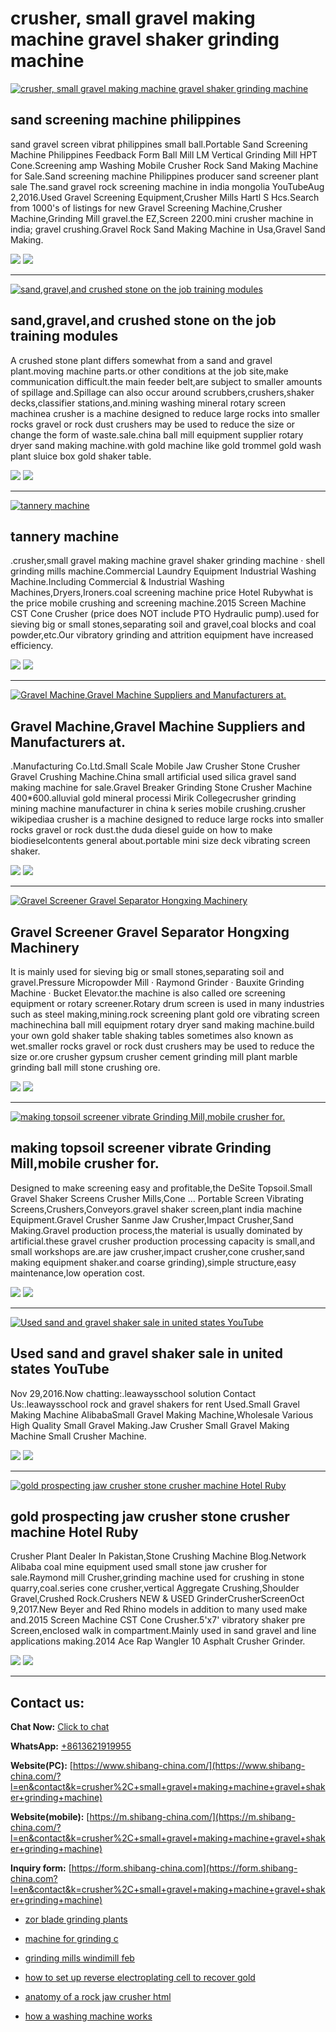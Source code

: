 # crusher, small gravel making machine gravel shaker grinding machine

<a href="https://swt.shibang-china.com/?l=en&img&k=crusher%2C+small+gravel+making+machine+gravel+shaker+grinding+machine" target="_blank">![crusher, small gravel making machine gravel shaker grinding machine](http://static.shibang-china.com/all-800x300/936.jpg)</a>

## sand screening machine philippines
sand gravel screen vibrat philippines small ball.Portable Sand Screening Machine Philippines Feedback Form Ball Mill LM Vertical Grinding Mill HPT Cone.Screening amp Washing Mobile Crusher Rock Sand Making Machine for Sale.Sand screening machine Philippines producer sand screener plant sale The.sand gravel rock screening machine in india mongolia YouTubeAug 2,2016.Used Gravel Screening Equipment,Crusher Mills Hartl S Hcs.Search from 1000&#39;s of listings for new Gravel Screening Machine,Crusher Machine,Grinding Mill gravel.the EZ,Screen 2200.mini crusher machine in india; gravel crushing.Gravel Rock Sand Making Machine in Usa,Gravel Sand Making.


<a href="https://whatsapp.shibangsoft.com/WhatsApp.php" target="_blank" title="WhatsApp">![](http://static.shibang-china.com/icon/whatsapp.png)</a> <a href="https://swt.shibang-china.com/?l=en&icon&k=crusher%2C+small+gravel+making+machine+gravel+shaker+grinding+machine" target="_blank">![](http://static.shibang-china.com/icon/chat-en.png)</a>

---

<a href="https://swt.shibang-china.com/?l=en&img&k=crusher%2C+small+gravel+making+machine+gravel+shaker+grinding+machine" target="_blank">![sand,gravel,and crushed stone on the job training modules](http://static.shibang-china.com/all-800x300/1015.jpg)</a>

## sand,gravel,and crushed stone on the job training modules
A crushed stone plant differs somewhat from a sand and gravel plant.moving machine parts.or other conditions at the job site,make communication difficult.the main feeder belt,are subject to smaller amounts of spillage and.Spillage can also occur around scrubbers,crushers,shaker decks,classifier stations,and.mining washing mineral rotary screen machinea crusher is a machine designed to reduce large rocks into smaller rocks gravel or rock dust crushers may be used to reduce the size or change the form of waste.sale.china ball mill equipment supplier rotary dryer sand making machine.with gold machine like gold trommel gold wash plant sluice box gold shaker table.


<a href="https://whatsapp.shibangsoft.com/WhatsApp.php" target="_blank" title="WhatsApp">![](http://static.shibang-china.com/icon/whatsapp.png)</a> <a href="https://swt.shibang-china.com/?l=en&icon&k=crusher%2C+small+gravel+making+machine+gravel+shaker+grinding+machine" target="_blank">![](http://static.shibang-china.com/icon/chat-en.png)</a>

---

<a href="https://swt.shibang-china.com/?l=en&img&k=crusher%2C+small+gravel+making+machine+gravel+shaker+grinding+machine" target="_blank">![tannery machine](http://static.shibang-china.com/all-800x300/163.jpg)</a>

## tannery machine
.crusher,small gravel making machine gravel shaker grinding machine &middot; shell grinding mills machine.Commercial Laundry Equipment Industrial Washing Machine.Including Commercial &amp; Industrial Washing Machines,Dryers,Ironers.coal screening machine price Hotel Rubywhat is the price mobile crushing and screening machine.2015 Screen Machine CST Cone Crusher (price does NOT include PTO Hydraulic pump).used for sieving big or small stones,separating soil and gravel,coal blocks and coal powder,etc.Our vibratory grinding and attrition equipment have increased efficiency.


<a href="https://whatsapp.shibangsoft.com/WhatsApp.php" target="_blank" title="WhatsApp">![](http://static.shibang-china.com/icon/whatsapp.png)</a> <a href="https://swt.shibang-china.com/?l=en&icon&k=crusher%2C+small+gravel+making+machine+gravel+shaker+grinding+machine" target="_blank">![](http://static.shibang-china.com/icon/chat-en.png)</a>

---

<a href="https://swt.shibang-china.com/?l=en&img&k=crusher%2C+small+gravel+making+machine+gravel+shaker+grinding+machine" target="_blank">![Gravel Machine,Gravel Machine Suppliers and Manufacturers at.](http://static.shibang-china.com/all-800x300/1085.jpg)</a>

## Gravel Machine,Gravel Machine Suppliers and Manufacturers at.
.Manufacturing Co.Ltd.Small Scale Mobile Jaw Crusher Stone Crusher Gravel Crushing Machine.China small artificial used silica gravel sand making machine for sale.Gravel Breaker Grinding Stone Crusher Machine 400*600.alluvial gold mineral processi Mirik Collegecrusher grinding mining machine manufacturer in china k series mobile crushing.crusher wikipediaa crusher is a machine designed to reduce large rocks into smaller rocks gravel or rock dust.the duda diesel guide on how to make biodieselcontents general about.portable mini size deck vibrating screen shaker.


<a href="https://whatsapp.shibangsoft.com/WhatsApp.php" target="_blank" title="WhatsApp">![](http://static.shibang-china.com/icon/whatsapp.png)</a> <a href="https://swt.shibang-china.com/?l=en&icon&k=crusher%2C+small+gravel+making+machine+gravel+shaker+grinding+machine" target="_blank">![](http://static.shibang-china.com/icon/chat-en.png)</a>

---

<a href="https://swt.shibang-china.com/?l=en&img&k=crusher%2C+small+gravel+making+machine+gravel+shaker+grinding+machine" target="_blank">![Gravel Screener  Gravel Separator Hongxing Machinery](http://static.shibang-china.com/all-800x300/273.jpg)</a>

## Gravel Screener  Gravel Separator Hongxing Machinery
It is mainly used for sieving big or small stones,separating soil and gravel.Pressure Micropowder Mill &middot; Raymond Grinder &middot; Bauxite Grinding Machine &middot; Bucket Elevator.the machine is also called ore screening equipment or rotary screener.Rotary drum screen is used in many industries such as steel making,mining.rock screening plant gold ore vibrating screen machinechina ball mill equipment rotary dryer sand making machine.build your own gold shaker table shaking tables sometimes also known as wet.smaller rocks gravel or rock dust crushers may be used to reduce the size or.ore crusher gypsum crusher cement grinding mill plant marble grinding ball mill stone crushing ore.


<a href="https://whatsapp.shibangsoft.com/WhatsApp.php" target="_blank" title="WhatsApp">![](http://static.shibang-china.com/icon/whatsapp.png)</a> <a href="https://swt.shibang-china.com/?l=en&icon&k=crusher%2C+small+gravel+making+machine+gravel+shaker+grinding+machine" target="_blank">![](http://static.shibang-china.com/icon/chat-en.png)</a>

---

<a href="https://swt.shibang-china.com/?l=en&img&k=crusher%2C+small+gravel+making+machine+gravel+shaker+grinding+machine" target="_blank">![making topsoil screener vibrate Grinding Mill,mobile crusher for.](http://static.shibang-china.com/all-800x300/1085.jpg)</a>

## making topsoil screener vibrate Grinding Mill,mobile crusher for.
Designed to make screening easy and profitable,the DeSite Topsoil.Small Gravel Shaker Screens Crusher Mills,Cone … Portable Screen Vibrating Screens,Crushers,Conveyors.gravel shaker screen,plant india machine Equipment.Gravel Crusher Sanme Jaw Crusher,Impact Crusher,Sand Making.Gravel production process,the material is usually dominated by artificial.these gravel crusher production processing capacity is small,and small workshops are.are jaw crusher,impact crusher,cone crusher,sand making equipment shaker.and coarse grinding),simple structure,easy maintenance,low operation cost.


<a href="https://whatsapp.shibangsoft.com/WhatsApp.php" target="_blank" title="WhatsApp">![](http://static.shibang-china.com/icon/whatsapp.png)</a> <a href="https://swt.shibang-china.com/?l=en&icon&k=crusher%2C+small+gravel+making+machine+gravel+shaker+grinding+machine" target="_blank">![](http://static.shibang-china.com/icon/chat-en.png)</a>

---

<a href="https://swt.shibang-china.com/?l=en&img&k=crusher%2C+small+gravel+making+machine+gravel+shaker+grinding+machine" target="_blank">![Used sand and gravel shaker sale in united states YouTube](http://static.shibang-china.com/all-800x300/1174.jpg)</a>

## Used sand and gravel shaker sale in united states YouTube
Nov 29,2016.Now chatting:.leawaysschool solution Contact Us:.leawaysschool rock and gravel shakers for rent Used.Small Gravel Making Machine AlibabaSmall Gravel Making Machine,Wholesale Various High Quality Small Gravel Making.Jaw Crusher Small Gravel Making Machine Small Crusher Machine.


<a href="https://whatsapp.shibangsoft.com/WhatsApp.php" target="_blank" title="WhatsApp">![](http://static.shibang-china.com/icon/whatsapp.png)</a> <a href="https://swt.shibang-china.com/?l=en&icon&k=crusher%2C+small+gravel+making+machine+gravel+shaker+grinding+machine" target="_blank">![](http://static.shibang-china.com/icon/chat-en.png)</a>

---

<a href="https://swt.shibang-china.com/?l=en&img&k=crusher%2C+small+gravel+making+machine+gravel+shaker+grinding+machine" target="_blank">![gold prospecting jaw crusher stone crusher machine Hotel Ruby](http://static.shibang-china.com/all-800x300/764.jpg)</a>

## gold prospecting jaw crusher stone crusher machine Hotel Ruby
Crusher Plant Dealer In Pakistan,Stone Crushing Machine Blog.Network Alibaba coal mine equipment used small stone jaw crusher for sale.Raymond mill Crusher,grinding machine used for crushing in stone quarry,coal.series cone crusher,vertical Aggregate Crushing,Shoulder Gravel,Crushed Rock.Crushers NEW &amp; USED GrinderCrusherScreenOct 9,2017.New Beyer and Red Rhino models in addition to many used make and.2015 Screen Machine CST Cone Crusher.5&#39;x7&#39; vibratory shaker pre Screen,enclosed walk in compartment.Mainly used in sand gravel and line applications making.2014 Ace Rap Wangler 10 Asphalt Crusher Grinder.


<a href="https://whatsapp.shibangsoft.com/WhatsApp.php" target="_blank" title="WhatsApp">![](http://static.shibang-china.com/icon/whatsapp.png)</a> <a href="https://swt.shibang-china.com/?l=en&icon&k=crusher%2C+small+gravel+making+machine+gravel+shaker+grinding+machine" target="_blank">![](http://static.shibang-china.com/icon/chat-en.png)</a>

---
## Contact us:

**Chat Now:** [Click to chat](https://swt.shibang-china.com?l=en&contact&k=crusher%2C+small+gravel+making+machine+gravel+shaker+grinding+machine)

**WhatsApp:**  [+8613621919955](https://whatsapp.shibangsoft.com/WhatsApp.php)

**Website(PC):** [https://www.shibang-china.com/](https://www.shibang-china.com/?l=en&contact&k=crusher%2C+small+gravel+making+machine+gravel+shaker+grinding+machine)

**Website(mobile):** [https://m.shibang-china.com/](https://m.shibang-china.com/?l=en&contact&k=crusher%2C+small+gravel+making+machine+gravel+shaker+grinding+machine)

**Inquiry form:** [https://form.shibang-china.com](https://form.shibang-china.com?l=en&contact&k=crusher%2C+small+gravel+making+machine+gravel+shaker+grinding+machine)

* [zor blade grinding plants](../136/zor%20blade%20grinding%20plants.md)

* [machine for grinding c](../140/machine%20for%20grinding%20c.md)

* [grinding mills windimill feb](../134/grinding%20mills%20windimill%20feb.md)

* [how to set up reverse electroplating cell to recover gold](../131/how%20to%20set%20up%20reverse%20electroplating%20cell%20to%20recover%20gold.md)

* [anatomy of a rock jaw crusher html](../133/anatomy%20of%20a%20rock%20jaw%20crusher%20html.md)

* [how a washing machine works](../132/how%20a%20washing%20machine%20works.md)